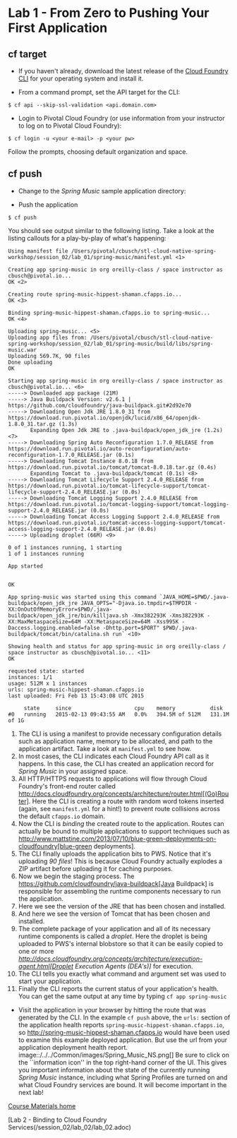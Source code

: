 # Lab 1 - From Zero to Pushing Your First Application

## cf target

* If you haven't already, download the latest release of the [Cloud Foundry CLI](https://github.com/cloudfoundry/cli#installers-and-compressed-binaries) for your operating system and install it.

* From a command prompt, set the API target for the CLI:

```
$ cf api --skip-ssl-validation <api.domain.com>
```

* Login to Pivotal Cloud Foundry (or use information from your instructor to log on to Pivotal Cloud Foundry):
```
$ cf login -u <your e-mail> -p <your pw>
```
Follow the prompts, choosing default organization and space.

## cf push

* Change to the _Spring Music_ sample application directory:

* Push the application
```
$ cf push
```

You should see output similar to the following listing. Take a look at the listing callouts for a play-by-play of what's happening:

```
Using manifest file /Users/pivotal/cbusch/stl-cloud-native-spring-workshop/session_02/lab_01/spring-music/manifest.yml <1>

Creating app spring-music in org oreilly-class / space instructor as cbusch@pivotal.io...
OK <2>

Creating route spring-music-hippest-shaman.cfapps.io...
OK <3>

Binding spring-music-hippest-shaman.cfapps.io to spring-music...
OK <4>

Uploading spring-music... <5>
Uploading app files from: /Users/pivotal/cbusch/stl-cloud-native-spring-workshop/session_02/lab_01/spring-music/build/libs/spring-music.war
Uploading 569.7K, 90 files
Done uploading
OK

Starting app spring-music in org oreilly-class / space instructor as cbusch@pivotal.io... <6>
-----> Downloaded app package (21M)
-----> Java Buildpack Version: v2.6.1 |  https://github.com/cloudfoundry/java-buildpack.git#2d92e70
-----> Downloading Open Jdk JRE 1.8.0_31 from https://download.run.pivotal.io/openjdk/lucid/x86_64/openjdk-1.8.0_31.tar.gz (1.3s)
       Expanding Open Jdk JRE to .java-buildpack/open_jdk_jre (1.2s) <7>
-----> Downloading Spring Auto Reconfiguration 1.7.0_RELEASE from https://download.run.pivotal.io/auto-reconfiguration/auto-reconfiguration-1.7.0_RELEASE.jar (0.1s)
-----> Downloading Tomcat Instance 8.0.18 from https://download.run.pivotal.io/tomcat/tomcat-8.0.18.tar.gz (0.4s)
       Expanding Tomcat to .java-buildpack/tomcat (0.1s) <8>
-----> Downloading Tomcat Lifecycle Support 2.4.0_RELEASE from https://download.run.pivotal.io/tomcat-lifecycle-support/tomcat-lifecycle-support-2.4.0_RELEASE.jar (0.0s)
-----> Downloading Tomcat Logging Support 2.4.0_RELEASE from https://download.run.pivotal.io/tomcat-logging-support/tomcat-logging-support-2.4.0_RELEASE.jar (0.0s)
-----> Downloading Tomcat Access Logging Support 2.4.0_RELEASE from https://download.run.pivotal.io/tomcat-access-logging-support/tomcat-access-logging-support-2.4.0_RELEASE.jar (0.0s)
-----> Uploading droplet (66M) <9>

0 of 1 instances running, 1 starting
1 of 1 instances running

App started


OK

App spring-music was started using this command `JAVA_HOME=$PWD/.java-buildpack/open_jdk_jre JAVA_OPTS="-Djava.io.tmpdir=$TMPDIR -XX:OnOutOfMemoryError=$PWD/.java-buildpack/open_jdk_jre/bin/killjava.sh -Xmx382293K -Xms382293K -XX:MaxMetaspaceSize=64M -XX:MetaspaceSize=64M -Xss995K -Daccess.logging.enabled=false -Dhttp.port=$PORT" $PWD/.java-buildpack/tomcat/bin/catalina.sh run` <10>

Showing health and status for app spring-music in org oreilly-class / space instructor as cbusch@pivotal.io... <11>
OK

requested state: started
instances: 1/1
usage: 512M x 1 instances
urls: spring-music-hippest-shaman.cfapps.io
last uploaded: Fri Feb 13 15:43:08 UTC 2015

     state     since                    cpu    memory           disk
#0   running   2015-02-13 09:43:55 AM   0.0%   394.5M of 512M   131.1M of 1G
```
1. The CLI is using a manifest to provide necessary configuration details such as application name, memory to be allocated, and path to the application artifact.
Take a look at `manifest.yml` to see how.
2. In most cases, the CLI indicates each Cloud Foundry API call as it happens.
In this case, the CLI has created an application record for _Spring Music_ in your assigned space.
3. All HTTP/HTTPS requests to applications will flow through Cloud Foundry's front-end router called http://docs.cloudfoundry.org/concepts/architecture/router.html[(Go)Router].
Here the CLI is creating a route with random word tokens inserted (again, see `manifest.yml` for a hint!) to prevent route collisions across the default `cfapps.io` domain.
4. Now the CLI is _binding_ the created route to the application.
Routes can actually be bound to multiple applications to support techniques such as http://www.mattstine.com/2013/07/10/blue-green-deployments-on-cloudfoundry[blue-green deployments].
5. The CLI finally uploads the application bits to PWS. Notice that it's uploading _90 files_! This is because Cloud Foundry actually explodes a ZIP artifact before uploading it for caching purposes.
6. Now we begin the staging process. The https://github.com/cloudfoundry/java-buildpack[Java Buildpack] is responsible for assembling the runtime components necessary to run the application.
7. Here we see the version of the JRE that has been chosen and installed.
8. And here we see the version of Tomcat that has been chosen and installed.
9. The complete package of your application and all of its necessary runtime components is called a _droplet_.
Here the droplet is being uploaded to PWS's internal blobstore so that it can be easily copied to one or more _http://docs.cloudfoundry.org/concepts/architecture/execution-agent.html[Droplet Execution Agents (DEA's)]_ for execution.
10. The CLI tells you exactly what command and argument set was used to start your application.
11. Finally the CLI reports the current status of your application's health.
You can get the same output at any time by typing `cf app spring-music`

* Visit the application in your browser by hitting the route that was generated by the CLI.
In the example `cf push` above, the `urls:` section of the application health reports `spring-music-hippest-shaman.cfapps.io`, so http://spring-music-hippest-shaman.cfapps.io would have been used to examine this example deployed application. But use the url from your application deployment health report.
image::/../../Common/images/Spring_Music_NS.png[]
Be sure to click on the ``information icon'' in the top right-hand corner of the UI.
This gives you important information about the state of the currently running _Spring Music_ instance, including what Spring Profiles are turned on and what Cloud Foundry services are bound.
It will become important in the next lab!

[Course Materials home](README.md#course-materials)

[Lab 2 - Binding to Cloud Foundry Services(/session_02/lab_02/lab_02.adoc)
